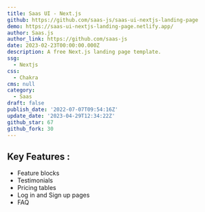 ```yaml
---
title: Saas UI - Next.js
github: https://github.com/saas-js/saas-ui-nextjs-landing-page
demo: https://saas-ui-nextjs-landing-page.netlify.app/
author: Saas.js
author_link: https://github.com/saas-js
date: 2023-02-23T00:00:00.000Z
description: A free Next.js landing page template.
ssg:
  - Nextjs
css:
  - Chakra
cms: null
category:
  - Saas
draft: false
publish_date: '2022-07-07T09:54:16Z'
update_date: '2023-04-29T12:34:22Z'
github_star: 67
github_fork: 30
---
```


## Key Features :

- Feature blocks
- Testimonials
- Pricing tables
- Log in and Sign up pages
- FAQ
